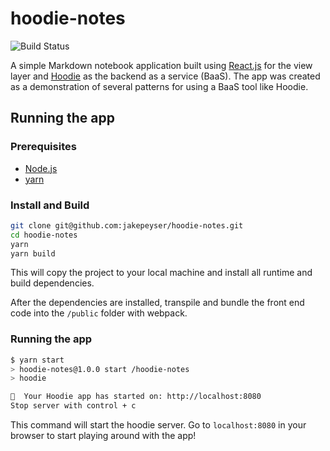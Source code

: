# hoodie-notes

![Build Status](https://travis-ci.org/jakepeyser/hoodie-notes.png)

A simple Markdown notebook application built using [React.js](https://facebook.github.io/react/) for the view layer and [Hoodie](http://hood.ie/) as the backend as a service (BaaS). The app was created as a demonstration of several patterns for using a BaaS tool like Hoodie.

## Running the app

### Prerequisites
- [Node.js](https://nodejs.org/en/)
- [yarn](https://yarnpkg.com/en/)

### Install and Build

```sh
git clone git@github.com:jakepeyser/hoodie-notes.git
cd hoodie-notes
yarn
yarn build
```

This will copy the project to your local machine and install all runtime and build dependencies.

After the dependencies are installed, transpile and bundle the front end code into the `/public` folder with webpack.

### Running the app

```sh
$ yarn start
> hoodie-notes@1.0.0 start /hoodie-notes
> hoodie

🐶  Your Hoodie app has started on: http://localhost:8080
Stop server with control + c
```

This command will start the hoodie server. Go to `localhost:8080` in your browser to start playing around with the app!
